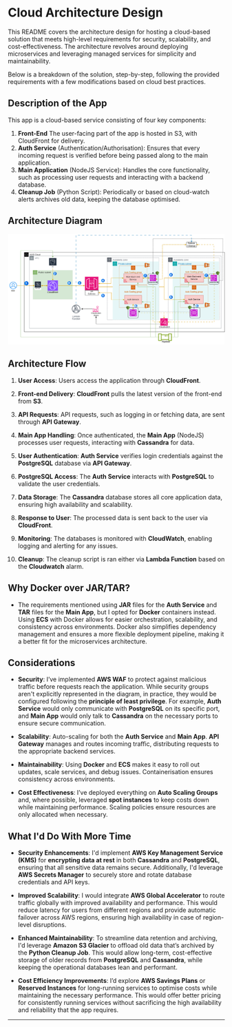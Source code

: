 # Cloud Architecture Design

This README covers the architecture design for hosting a cloud-based solution that meets high-level requirements for security, scalability, and cost-effectiveness. The architecture revolves around deploying microservices and leveraging managed services for simplicity and maintainability.

Below is a breakdown of the solution, step-by-step, following the provided requirements with a few modifications based on cloud best practices.



## **Description of the App**

This app is a cloud-based service consisting of four key components:

1. **Front-End** The user-facing part of the app is hosted in S3, with CloudFront for delivery.
1. **Auth Service** (Authentication/Authorisation): Ensures that every incoming request is verified before being passed along to the main application.
2. **Main Application** (NodeJS Service): Handles the core functionality, such as processing user requests and interacting with a backend database.
3. **Cleanup Job** (Python Script): Periodically or based on cloud-watch alerts archives old data, keeping the database optimised.


## **Architecture Diagram**

![alt text](./Architecture-Excersie.png)


## **Architecture Flow**

1. **User Access**: Users access the application through **CloudFront**.

2. **Front-end Delivery**: **CloudFront** pulls the latest version of the front-end from **S3**.

3. **API Requests**: API requests, such as logging in or fetching data, are sent through **API Gateway**.

4. **Main App Handling**: Once authenticated, the **Main App** (NodeJS) processes user requests, interacting with **Cassandra** for data.

5. **User Authentication**: **Auth Service** verifies login credentials against the **PostgreSQL** database via **API Gateway**.

6. **PostgreSQL Access**: The **Auth Service** interacts with **PostgreSQL** to validate the user credentials.

7. **Data Storage**: The **Cassandra** database stores all core application data, ensuring high availability and scalability.

8. **Response to User**: The processed data is sent back to the user via **CloudFront**.

9. **Monitoring**: The databases is monitored with **CloudWatch**, enabling logging and alerting for any issues.

10. **Cleanup**: The cleanup script is ran either via **Lambda Function** based on the **Cloudwatch** alarm.


## **Why Docker over JAR/TAR?**

- The requirements mentioned using **JAR** files for the **Auth Service** and **TAR** files for the **Main App**, but I opted for **Docker** containers instead. Using **ECS** with Docker allows for easier orchestration, scalability, and consistency across environments. Docker also simplifies dependency management and ensures a more flexible deployment pipeline, making it a better fit for the microservices architecture.


## **Considerations**

- **Security**: I’ve implemented **AWS WAF** to protect against malicious traffic before requests reach the application. While security groups aren't explicitly represented in the diagram, in practice, they would be configured following the **principle of least privilege**. For example, **Auth Service** would only communicate with **PostgreSQL** on its specific port, and **Main App** would only talk to **Cassandra** on the necessary ports to ensure secure communication.
  
- **Scalability**: Auto-scaling for both the **Auth Service** and **Main App**.  **API Gateway** manages and routes incoming traffic, distributing requests to the appropriate backend services.

- **Maintainability**: Using **Docker** and **ECS** makes it easy to roll out updates, scale services, and debug issues. Containerisation ensures consistency across environments.

- **Cost Effectiveness**: I’ve deployed everything on **Auto Scaling Groups** and, where possible, leveraged **spot instances** to keep costs down while maintaining performance. Scaling policies ensure resources are only allocated when necessary.


## **What I'd Do With More Time**

- **Security Enhancements**: I'd implement **AWS Key Management Service (KMS)** for **encrypting data at rest** in both **Cassandra** and **PostgreSQL**, ensuring that all sensitive data remains secure. Additionally, I'd leverage **AWS Secrets Manager** to securely store and rotate database credentials and API keys.

- **Improved Scalability**: I would integrate **AWS Global Accelerator** to route traffic globally with improved availability and performance. This would reduce latency for users from different regions and provide automatic failover across AWS regions, ensuring high availability in case of region-level disruptions.

- **Enhanced Maintainability**: To streamline data retention and archiving, I'd leverage **Amazon S3 Glacier** to offload old data that’s archived by the **Python Cleanup Job**. This would allow long-term, cost-effective storage of older records from **PostgreSQL** and **Cassandra**, while keeping the operational databases lean and performant.

- **Cost Efficiency Improvements**: I’d explore **AWS Savings Plans** or **Reserved Instances** for long-running services to optimise costs while maintaining the necessary performance. This would offer better pricing for consistently running services without sacrificing the high availability and reliability that the app requires.

---
